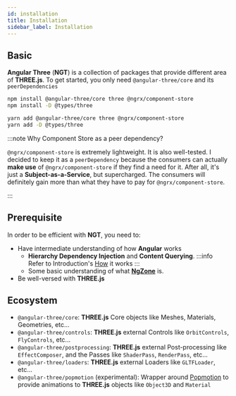 ```yaml
---
id: installation
title: Installation
sidebar_label: Installation
---
```


## Basic

**Angular Three** (**NGT**) is a collection of packages that provide different area of **THREE.js**. To get started, you only need `@angular-three/core` and its `peerDependencies`

```bash
npm install @angular-three/core three @ngrx/component-store
npm install -D @types/three
```
```bash
yarn add @angular-three/core three @ngrx/component-store
yarn add -D @types/three
```
:::note Why Component Store as a peer dependency?

`@ngrx/component-store` is extremely lightweight. It is also well-tested. I decided to keep it as a `peerDependency` because the consumers can actually **make use** of `@ngrx/component-store` if they find a need for it. After all, it's just a **Subject-as-a-Service**, but supercharged. The consumers will definitely gain more than what they have to pay for `@ngrx/component-store`.

:::

## Prerequisite 

In order to be efficient with **NGT**, you need to:
- Have intermediate understanding of how **Angular** works
  - **Hierarchy Dependency Injection** and **Content Querying**.
  :::info
  Refer to Introduction's [How](../introduction#how) it works
  :::
  - Some basic understanding of what [**NgZone**](https://angular.io/guide/zone) is.
- Be well-versed with **THREE.js**

## Ecosystem

- `@angular-three/core`: **THREE.js** Core objects like Meshes, Materials, Geometries, etc...
- `@angular-three/controls`: **THREE.js** external Controls like `OrbitControls`, `FlyControls`, etc...
- `@angular-three/postprocessing`: **THREE.js** external Post-processing like `EffectComposer`, and the Passes like `ShaderPass`, `RenderPass`, etc...
- `@angular-three/loaders`: **THREE.js** external Loaders like `GLTFLoader`, etc...
- `@angular-three/popmotion` (experimental): Wrapper around [Popmotion](https://popmotion.io) to provide animations to **THREE.js** objects like `Object3D` and `Material`

